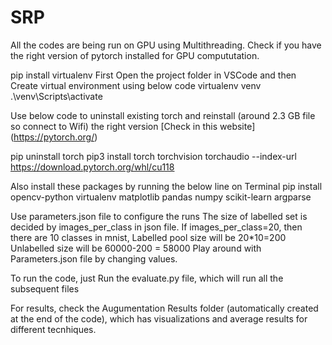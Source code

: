 # SRP

All the codes are being run on GPU using Multithreading.
Check if you have the right version of pytorch installed for GPU compututation.

pip install virtualenv
First Open the project folder in VSCode and then Create virtual environment using below code
virtualenv venv
.\venv\Scripts\activate

Use below code to uninstall existing torch and reinstall (around 2.3 GB file so connect to Wifi)
the right version [Check in this website] (https://pytorch.org/)

pip uninstall torch
pip3 install torch torchvision torchaudio --index-url https://download.pytorch.org/whl/cu118

Also install these packages by running the below line on Terminal
pip install opencv-python virtualenv matplotlib pandas numpy scikit-learn argparse


Use parameters.json file to configure the runs
The size of labelled set is decided by images_per_class in json file.
If images_per_class=20, then there are 10 classes in mnist, Labelled pool size will be 20*10=200
Unlabelled size will be 60000-200 = 58000
Play around with Parameters.json file by changing values.


To run the code, just Run the evaluate.py file, which will run all the subsequent files

For results, check the Augumentation Results folder (automatically created at the end of the code), 
which has visualizations and average results for different tecnhiques.